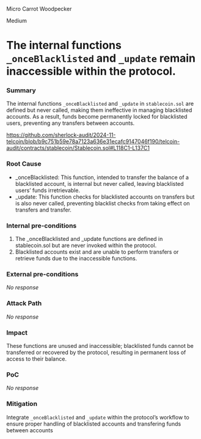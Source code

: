 Micro Carrot Woodpecker

Medium

# The internal functions `_onceBlacklisted` and `_update` remain inaccessible within the protocol.

### Summary

The internal functions `_onceBlacklisted` and `_update` in `stablecoin.sol` are defined but never called, making them ineffective in managing blacklisted accounts. As a result, funds become permanently locked for blacklisted users, preventing any transfers between accounts.

https://github.com/sherlock-audit/2024-11-telcoin/blob/b9c751b59e78a7123a636e31ecafc9147046f190/telcoin-audit/contracts/stablecoin/Stablecoin.sol#L118C1-L137C1


### Root Cause

- _onceBlacklisted: This function, intended to transfer the balance of a blacklisted account, is internal but never called, leaving blacklisted users’ funds irretrievable.
- _update: This function checks for blacklisted accounts on transfers but is also never called, preventing blacklist checks from taking effect on transfers and transfer.

### Internal pre-conditions

1. The _onceBlacklisted and _update functions are defined in stablecoin.sol but are never invoked within the protocol.
2. Blacklisted accounts exist and are unable to perform transfers or retrieve funds due to the inaccessible functions.

### External pre-conditions

_No response_

### Attack Path

_No response_

### Impact

These functions are unused and inaccessible; blacklisted funds cannot be transferred or recovered by the protocol, resulting in permanent loss of access to their balance.

### PoC

_No response_

### Mitigation

Integrate `_onceBlacklisted` and `_update` within the protocol’s workflow to ensure proper handling of blacklisted accounts and transfering funds between accounts